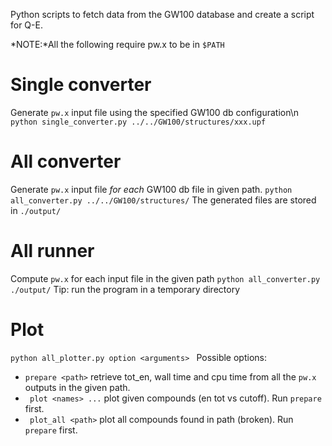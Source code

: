 Python scripts to fetch data from the GW100 database and create a script for Q-E.

*NOTE:*All the following require pw.x to be in ``$PATH``

# Single converter
Generate ``pw.x`` input file using the specified GW100 db configuration\n
``python single_converter.py ../../GW100/structures/xxx.upf``

# All converter
Generate ``pw.x`` input file *for each* GW100 db file in given path.
``python all_converter.py ../../GW100/structures/``
The generated files are stored in ``./output/``

# All runner
Compute ``pw.x`` for each input file in the given path 
``python all_converter.py ./output/``
Tip: run the program in a temporary directory 

# Plot
``python all_plotter.py option <arguments> ``
Possible options:
- ``prepare <path>`` retrieve tot_en, wall time and cpu time from all the ``pw.x`` outputs in the given path.
- `` plot <names> ...`` plot given compounds (en tot vs cutoff). Run ``prepare`` first.
- `` plot_all <path>``  plot all compounds found in path (broken). Run ``prepare`` first.
